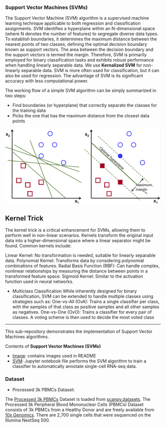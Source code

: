 ### Support Vector Machines (SVMs)

The Support Vector Machine (SVM) algorithm is a supervised machine learning technique applicable to both regression and classification assignments. SVM identifies a hyperplane within an N-dimensional space (where N denotes the number of features) to segregate diverse data types. To establish boundaries, it determines the maximum distance between the nearest points of two classes, defining the optimal decision boundary known as support vectors. The area between the decision boundary and the support vectors is termed the margin. Therefore, SVM is primarily employed for binary classification tasks and exhibits robust performance when handling linearly separable data. We use **Kernalized SVM** for non-linearly separable data. SVM is more often used for classification, but it can also be used for regression. The advantage of SVM is its significant accuracy with less computational power.

The working flow of a simple SVM algorithm can be simply summarized in two steps:

* Find boundaries (or hyperplane) that correctly separate the classes for the training data
* Picks the one that has the maximum distance from the closest data points

![iamge](https://github.com/sharma7056/renuinde577project/blob/main/SupervisedLearning/9%20-%20Support%20Vector%20Machines%20(SVMs)/Image/SVM.png)


## Kernel Trick

The kernel trick is a critical enhancement for SVMs, allowing them to perform well in non-linear scenarios. Kernels transform the original input data into a higher-dimensional space where a linear separator might be found. Common kernels include:

Linear Kernel: No transformation is needed, suitable for linearly separable data.
Polynomial Kernel: Transforms data by considering polynomial combinations of features.
Radial Basis Function (RBF): Can handle complex, nonlinear relationships by measuring the distance between points in a transformed feature space.
Sigmoid Kernel: Similar to the activation function used in neural networks.

- Multiclass Classification
While inherently designed for binary classification, SVM can be extended to handle multiple classes using strategies such as:
One-vs-All (OvA): Trains a single classifier per class, with the samples of that class as positive samples and all other samples as negatives.
One-vs-One (OvO): Trains a classifier for every pair of classes. A voting scheme is then used to decide the most voted class


---


This sub-repository demonstrates the implementation of Support Vector Machines algorithms.

Contents of **Support Vector Machines (SVMs)**

* [Image](https://github.com/sharma7056/renuinde577project/tree/main/SupervisedLearning/9%20-%20Support%20Vector%20Machines%20(SVMs)/Image): contains images used in README
* [SVM](https://github.com/sharma7056/renuinde577project/blob/main/SupervisedLearning/9%20-%20Support%20Vector%20Machines%20(SVMs)/SVM.ipynb): Jupyter notebook file performs the SVM algorithm to train a classifier to automatically annotate single-cell RNA-seq data.
### Dataset

* Processed 3k PBMCs Dataset:

The [Processed 3k PBMCs](https://scanpy.readthedocs.io/en/stable/generated/scanpy.datasets.pbmc3k_processed.html) Dataset is loaded from [scanpy.datasets](https://scanpy.readthedocs.io/en/stable/api.html#module-scanpy.datasets). The Processed 3k Peripheral Blood Mononuclear Cells (PBMCs) Dataset consists of 3k PBMCs from a Healthy Donor and are freely available from [10x Genomics](https://support.10xgenomics.com/single-cell-gene-expression/datasets/1.1.0/pbmc3k). There are 2,700 single cells that were sequenced on the Illumina NextSeq 500.
